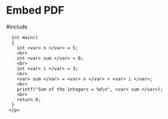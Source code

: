 # Embed PDF

<!---
pad is relatief t.o.v. de markdown file link


<script>

var var_url = 'https://rgeerkens.github.io/Documentation/3.0/demo-word.docx';

<object data="https://view.officeapps.live.com/op/view.aspx?src=var_url&wdOrigin=BROWSELINK" width="100%" height="800"></object>

</script>


<script>

var var_url = "https://view.officeapps.live.com/op/view.aspx?src=<<a href='../demo-word.docx'>Like</a>>&wdOrigin=BROWSELINK";

</script>

<object data=var_url width="100%" height="800"></object>

## test

[demo](demo-word.docx)

<<a href="../demo-word.docx">Like</a>>

<href="../demo-word.docx">

<<a href=var_url>var</a>>

-->

<html>
 <head>
 </head>
 <body>
   <div>
     <p>
      #include <stdio.h>
 
      int main()
      {
        int <var> n </var> = 5;
        <br>
        int <var> sum </var> = 0; 
        <br>
        int <var> i </var> = 3;
        <br>
        <var> sum </var> = <var> n </var> + <var> i </var>;
        <br>
        printf("Sum of the integers = %d\n", <var> sum </var>);
        <br>
        return 0;
      }
     </p>
   </div>
 </body>
</html>




